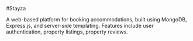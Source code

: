 #Stayza

A web-based platform for booking accommodations, built using MongoDB, Express.js, and server-side templating. Features include user authentication, property listings, property reviews.
